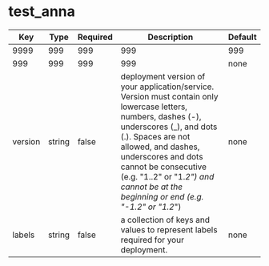 # test_anna
Key  | Type | Required  | Description | Default
------------- | ------------- | ------------- | ------------- | -------------
9999 | 999  | 999 | 999 | 999 
999  | 999  | 999  | 999  | none
version | string | false | deployment version of your application/service. Version must contain only lowercase letters, numbers, dashes (-), underscores (_), and dots (.). Spaces are not allowed, and dashes, underscores and dots cannot be consecutive (e.g. "1..2" or "1._2") and cannot be at the beginning or end (e.g. "-1.2" or "1.2_") | none 
labels  | string  | false  | a collection of keys and values to represent labels required for your deployment.  | none   


